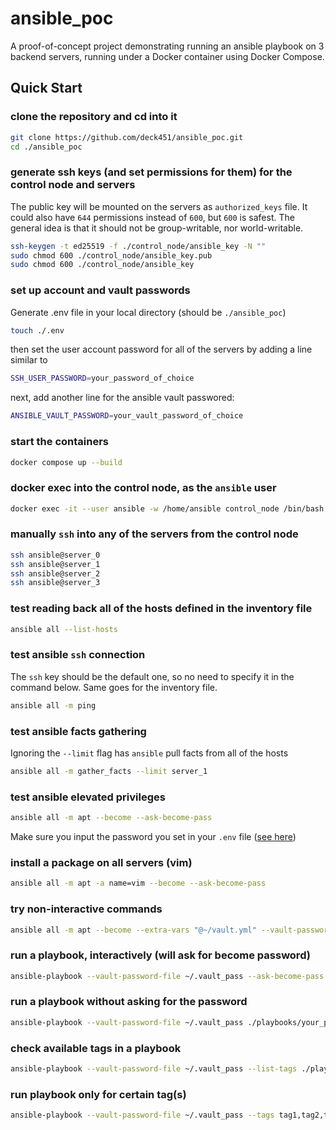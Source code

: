 # ansible_poc

A proof-of-concept project demonstrating running an ansible playbook on 3 backend servers,
running under a Docker container using Docker Compose.

## Quick Start

### clone the repository and cd into it
```sh
git clone https://github.com/deck451/ansible_poc.git
cd ./ansible_poc
```

### generate ssh keys (and set permissions for them) for the control node and servers
The public key will be mounted on the servers as `authorized_keys` file.
It could also have `644` permissions instead of `600`, but `600` is safest.
The general idea is that it should not be group-writable, nor world-writable.

```sh
ssh-keygen -t ed25519 -f ./control_node/ansible_key -N ""
sudo chmod 600 ./control_node/ansible_key.pub
sudo chmod 600 ./control_node/ansible_key
```

### set up account and vault passwords
Generate .env file in your local directory (should be `./ansible_poc`)
```sh
touch ./.env
```
then set the user account password for all of the servers by adding a line similar to
```sh
SSH_USER_PASSWORD=your_password_of_choice
```
next, add another line for the ansible vault passwored:
```sh
ANSIBLE_VAULT_PASSWORD=your_vault_password_of_choice
```

### start the containers
```sh
docker compose up --build
```

### docker exec into the control node, as the `ansible` user
```sh
docker exec -it --user ansible -w /home/ansible control_node /bin/bash
```

### manually `ssh` into any of the servers from the control node
```sh
ssh ansible@server_0
ssh ansible@server_1
ssh ansible@server_2
ssh ansible@server_3
```

### test reading back all of the hosts defined in the inventory file
```sh
ansible all --list-hosts
```

### test ansible `ssh` connection
The `ssh` key should be the default one, so no need to specify it in the command below.
Same goes for the inventory file.
```sh
ansible all -m ping
```

### test ansible facts gathering
Ignoring the `--limit` flag has `ansible` pull facts from all of the hosts
```sh
ansible all -m gather_facts --limit server_1
```

### test ansible elevated privileges
```sh
ansible all -m apt --become --ask-become-pass
```
Make sure you input the password you set in your `.env` file ([see here](#set-up-account-and-vault-passwords))

### install a package on all servers (vim)
```sh
ansible all -m apt -a name=vim --become --ask-become-pass
```

### try non-interactive commands
```sh
ansible all -m apt --become --extra-vars "@~/vault.yml" --vault-password-file ~/.vault_pass
```

### run a playbook, interactively (will ask for become password)
```sh
ansible-playbook --vault-password-file ~/.vault_pass --ask-become-pass ./playbooks/your_playbook.yml
```

### run a playbook without asking for the password
```sh
ansible-playbook --vault-password-file ~/.vault_pass ./playbooks/your_playbook.yml
```

### check available tags in a playbook
```sh
ansible-playbook --vault-password-file ~/.vault_pass --list-tags ./playbooks/your_playbook.yml
```

### run playbook only for certain tag(s)
```sh
ansible-playbook --vault-password-file ~/.vault_pass --tags tag1,tag2,tag3 ./playbooks/your_playbook.yml
``` 

